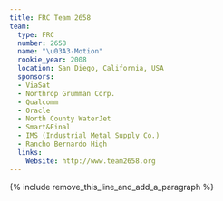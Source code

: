 ```yaml
---
title: FRC Team 2658
team:
  type: FRC
  number: 2658
  name: "\u03A3-Motion"
  rookie_year: 2008
  location: San Diego, California, USA
  sponsors:
  - ViaSat
  - Northrop Grumman Corp.
  - Qualcomm
  - Oracle
  - North County WaterJet
  - Smart&Final
  - IMS (Industrial Metal Supply Co.)
  - Rancho Bernardo High
  links:
    Website: http://www.team2658.org
---
```


{% include remove_this_line_and_add_a_paragraph %}